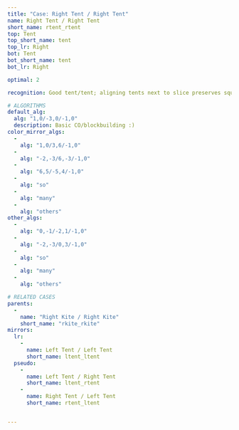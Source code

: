 ```yaml
---
title: "Case: Right Tent / Right Tent"
name: Right Tent / Right Tent
short_name: rtent_rtent
top: Tent
top_short_name: tent
top_lr: Right
bot: Tent
bot_short_name: tent
bot_lr: Right

optimal: 2

recognition: Good tent/tent; aligning tents next to slice preserves squareshape

# ALGORITHMS
default_alg:
  alg: "1,0/-3,0/-1,0"
  description: Basic CO/blockbuilding :)
color_mirror_algs:
  -
    alg: "1,0/3,6/-1,0"
  -
    alg: "-2,-3/6,-3/-1,0"
  -
    alg: "6,5/-5,4/-1,0"
  -
    alg: "so"
  -
    alg: "many"
  -
    alg: "others"
other_algs:
  -
    alg: "0,-1/-2,1/-1,0"
  -
    alg: "-2,-3/0,3/-1,0"
  -
    alg: "so"
  -
    alg: "many"
  -
    alg: "others"

# RELATED CASES
parents:
  -
    name: "Right Kite / Right Kite"
    short_name: "rkite_rkite"
mirrors:
  lr:
    -
      name: Left Tent / Left Tent
      short_name: ltent_ltent
  pseudo:
    -
      name: Left Tent / Right Tent
      short_name: ltent_rtent
    -
      name: Right Tent / Left Tent
      short_name: rtent_ltent


---
```


